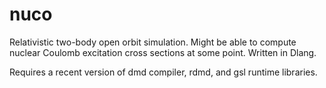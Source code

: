 # nuco
Relativistic two-body open orbit simulation. Might be able to compute nuclear Coulomb excitation cross sections at some point. Written in Dlang.

Requires a recent version of dmd compiler, rdmd, and gsl runtime libraries.
